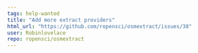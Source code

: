 ```yaml
---
tags: help-wanted
title: "Add more extract providers"
html_url: "https://github.com/ropensci/osmextract/issues/38"
user: Robinlovelace
repo: ropensci/osmextract
---
```


